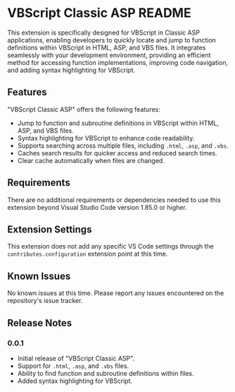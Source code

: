 # VBScript Classic ASP README

This extension is specifically designed for VBScript in Classic ASP applications, enabling developers to quickly locate and jump to function definitions within VBScript in HTML, ASP, and VBS files. It integrates seamlessly with your development environment, providing an efficient method for accessing function implementations, improving code navigation, and adding syntax highlighting for VBScript.

## Features

"VBScript Classic ASP" offers the following features:
- Jump to function and subroutine definitions in VBScript within HTML, ASP, and VBS files.
- Syntax highlighting for VBScript to enhance code readability.
- Supports searching across multiple files, including `.html`, `.asp`, and `.vbs`.
- Caches search results for quicker access and reduced search times.
- Clear cache automatically when files are changed.

## Requirements

There are no additional requirements or dependencies needed to use this extension beyond Visual Studio Code version 1.85.0 or higher.

## Extension Settings

This extension does not add any specific VS Code settings through the `contributes.configuration` extension point at this time.

## Known Issues

No known issues at this time. Please report any issues encountered on the repository's issue tracker.

## Release Notes

### 0.0.1

- Initial release of "VBScript Classic ASP".
- Support for `.html`, `.asp`, and `.vbs` files.
- Ability to find function and subroutine definitions within files.
- Added syntax highlighting for VBScript.
